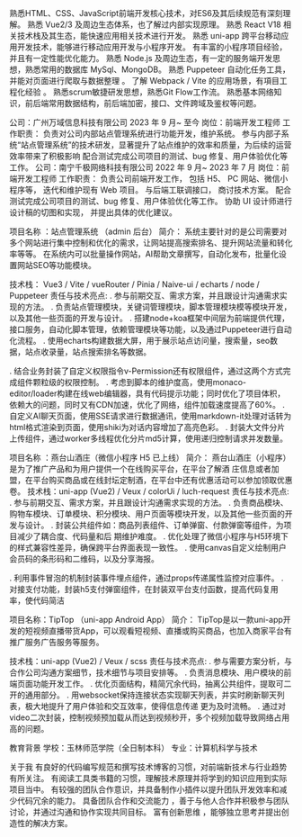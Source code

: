 熟悉HTML、CSS、JavaScript前端开发核心技术，对ES6及其后续规范有深刻理解。
熟悉 Vue2/3 及周边生态体系，也了解过内部实现原理。
熟悉 React V18  相关技术栈及其生态，能快速应用相关技术进行开发。
熟悉 uni-app 跨平台移动应用开发技术，能够进行移动应用开发与小程序开发。
有丰富的小程序项目经验，并且有一定性能优化能力。
熟悉 Node.js 及周边生态，有一定的服务端开发思想，熟悉常用的数据库 MySql、MongoDB。
熟悉 Puppeteer 自动化任务工具，并能对页面进行爬取与数据整理 。
了解 Webpack / Vite 的应用场景，有項目工程化经验 。
熟悉scrum敏捷研发思想，熟悉Git Flow工作流。
熟悉基本⽹络知识，前后端常⽤数据结构，前后端加密，接⼝、⽂件跨域及鉴权等问题。


公司：广州万域信息科技有限公司   2023 年 9 月~ 至今
岗位：前端开发工程师
工作职责：
    负责对公司内部站点管理系统进行功能开发，维护系统。
    参与内部子系统“站点管理系统”的技术研发，显著提升了站点维护的效率和质量，为后续的运营效率带来了积极影响
    配合测试完成公司项目的测试、bug 修复、用户体验优化等工作。
公司：南宁千极网络科技有限公司   2022 年 9 月~ 2023 年 7 月
岗位：前端开发工程师
工作职责：
    负责公司前端开发工作， 包括 H5、 PC 网站、微信小程序等， 迭代和维护现有 Web 项目。
    与后端工联调接口， 商讨技术方案。
    配合测试完成公司项目的测试、bug 修复、用户体验优化等工作。
    协助 UI 设计师进行设计稿的切图和实现， 并提出具体的优化建议。

项目名称 ：站点管理系统 （admin 后台） 
简介： 系统主要针对的是公司需要对多个网站进行集中控制和优化的需求，让网站提高搜索排名、提升网站流量和转化率等等。
在系统内可以批量操作网站，AI帮助文章撰写，自动化发布，批量化设置网站SEO等功能模块。

技术栈： Vue3 / Vite / vueRouter / Pinia / Naive-ui / echarts / node / Puppeteer
责任与技术亮点:
. 参与前期交互、需求方案，并且跟设计沟通需求实现的方法。
. 负责站点管理模块，关键词管理模块，脚本管理模块模等模块开发，以及其他一些页面的开发与设计。
. 搭建node+koa框架中间层为前端提供代理，接口服务，自动化脚本管理，依赖管理模块等功能，以及通过Puppeteer进行自动化流程。
. 使用echarts构建数据大屏，用于展示站点访问量，搜索量，seo数据，站点收录量，站点搜索排名等数据。
<!-- 说明： 根据领导要求，处了几个特殊页面不显示外其他全部显示，我们就确定了系统的权限是使用组件级别的控制就刚好完成 -->
. 结合业务封装了自定义权限指令v-Permission还有权限组件，通过这两个方式完成组件颗粒级的权限控制。
. 考虑到脚本的维护度高，使用monaco-editor/loader构建在线web编辑器，具有代码提示功能；同时优化了项目体积，依赖大的问题，同时又有CDN加速，优化了网络，组件加载速度提高了60%。
. 自定义AI聊天页面，使用SSE请求进行数据通讯，使用markdown-it处理对话转为html格式渲染到页面，使用shiki为对话内容增加了高亮色彩。
. 封装大文件分片上传组件，通过worker多线程优化分片md5计算，使用递归控制请求并发数量。




项目名称 ：燕台山酒庄（微信小程序 H5 已上线） 
简介： 燕台山酒庄（小程序）是为了推广产品和为用户提供一个在线购买平台，在平台了解酒 
庄信息或者加盟，在平台购买商品或在线封坛定制酒，在平台中还有优惠活动可以参加领取优惠卷。
技术栈：uni-app (Vue2) / Veux / colorUi  / luch-request
责任与技术亮点:
. 参与前期交互、需求方案，并且跟设计沟通需求实现的方法。
. 负责商品模块、购物车模块、订单模块、积分模块、用户页面等模块开发，以及其他一些页面的开发与设计。
. 封装公共组件如：商品列表组件、订单弹窗、付款弹窗等组件，为项目减少了耦合度、代码量和后 期维护难度。
. 优化处理了微信小程序与H5环境下的样式兼容性差异，确保跨平台界面表现一致性。
. 使用canvas自定义绘制用户会员码的条形码和二维码，以及分享海报。
<!-- 微信小程序有 组件之间可以捕获到事件冒泡机制 -->
. 利用事件冒泡的机制封装事件埋点组件，通过props传递属性监控对应事件。
. 对接支付功能，封装h5支付弹窗组件，在封装双平台支付函数，提高代码复用率，使代码简洁


项目名称：TipTop （uni-app Android App）
简介： TipTop是以一款uni-app开发的短视频直播带货App，可以观看短视频、直播或购买商品，也加入商家平台有推广服务广告服务等服务。

技术栈：uni-app (Vue2) / Veux / scss
责任与技术亮点:
. 参与需要方案分析，与合作公司沟通方案细节，技术细节与项目安排等。
. 负责消息模块、用户模块的前端页面功能开发工作。
. 优化页面结构，精简冗余代码，抽离公共组件，提取可二开的通用部分。
. 用websocket保持连接状态实现聊天列表，并实时刷新聊天列表，极大地提升了用户体验和交互效率，使得信息传递
更为及时流畅。
. 通过对video二次封装，控制视频预加载从而达到视频秒开，多个视频加载导致网络占用高的问题。


教育背景
学校：玉林师范学院（全日制本科）             专业：计算机科学与技术

关于我
    有良好的代码编写规范和撰写技术博客的习惯，对前端新技术与行业趋势有所关注。
    有阅读工具类书籍的习惯，理解技术原理并将学到的知识应用到实际项目当中。
    有较强的团队合作意识，并具备制作小插件以提升团队开发效率和减少代码冗余的能力。
    具备团队合作和交流能力 ，善于与他人合作并积极参与团队讨论，并通过沟通和协作实现共同目标。
    富有创新思维 ，能够独立思考并提出创造性的解决方案。
